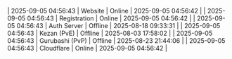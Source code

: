 | 2025-09-05 04:56:43 | Website | Online | 2025-09-05 04:56:42 |
| 2025-09-05 04:56:43 | Registration | Online | 2025-09-05 04:56:42 |
| 2025-09-05 04:56:43 | Auth Server | Offline | 2025-08-18 09:33:31 |
| 2025-09-05 04:56:43 | Kezan (PvE) | Offline | 2025-08-03 17:58:02 |
| 2025-09-05 04:56:43 | Gurubashi (PvP) | Offline | 2025-08-23 21:44:06 |
| 2025-09-05 04:56:43 | Cloudflare | Online | 2025-09-05 04:56:42 |
